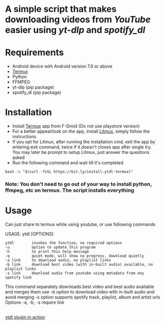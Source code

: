 <h1>A simple script that makes downloading videos from <i>YouTube</i> easier using <i>yt-dlp</i> and <i>spotify_dl</i></h1>

# Requirements
* Android device with Android version 7.0 or above
* [Termux](https://f-droid.org/en/packages/com.termux/)
* Python
* FFMPEG
* yt-dlp (pip package)
* spotify_dl (pip package)

# Installation
* Install [Termux](https://f-droid.org/en/packages/com.termux/) app from F-Droid (Do not use playstore version)
* For a better appeal/look on the app, install [Litmux](https://github.com/AvinashReddy3108/LitMux), simply follow the instructions
* If you opt for Litmux, after running the installation cmd, exit the app by entering exit command, twice if it doesn't closes app after single try. You may later be prompt to setup Litmux, just answer the questions asked
* Run the following command and wait till it's completed
```
bash -c "$(curl -fsSL https://bit.ly/install-ytdl-termux)"
```
<h3>Note: You don't need to go out of your way to install python, ffmpeg, etc on termux. The script installs everything</h3>

# Usage

Can just share to termux while using youtube, or use following commands

USAGE:  ytdl [OPTIONS]
```
ytdl        invokes the function, no required options
-u          option to update this program
-h          to print this help message
-q          quiet mode, will show no progress, download quietly
-a link     to download audio, no playlist links
-b link     download best video (with in-built audio) available, no playlist links
-s link     download audio from youtube using metadata from any spotify link
```
This command separately downloads best video and best audio available and merges them
use -b option to download video with in-built audio and avoid merging
-s option supports spotify track, playlist, album and artist urls
Options -a, -b, -s require link

<br>
<a href="https://bit.ly/ytdl-sample-vid">ytdl plugin in action</a>
